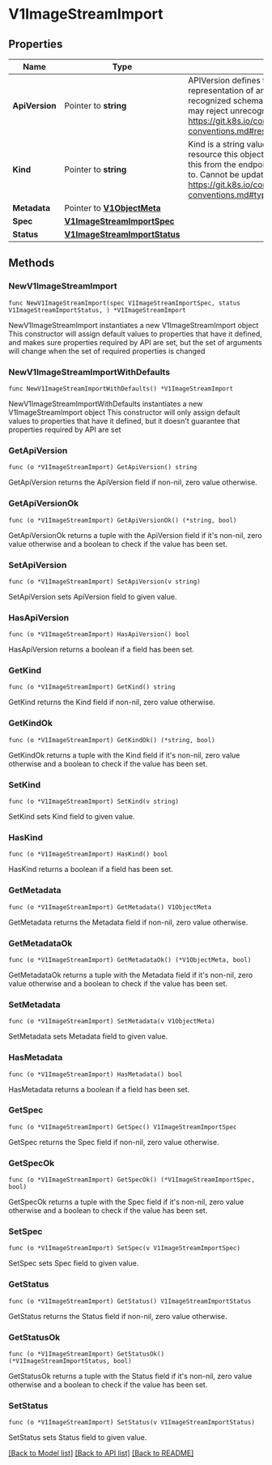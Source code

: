 # V1ImageStreamImport

## Properties

Name | Type | Description | Notes
------------ | ------------- | ------------- | -------------
**ApiVersion** | Pointer to **string** | APIVersion defines the versioned schema of this representation of an object. Servers should convert recognized schemas to the latest internal value, and may reject unrecognized values. More info: https://git.k8s.io/community/contributors/devel/api-conventions.md#resources | [optional] 
**Kind** | Pointer to **string** | Kind is a string value representing the REST resource this object represents. Servers may infer this from the endpoint the client submits requests to. Cannot be updated. In CamelCase. More info: https://git.k8s.io/community/contributors/devel/api-conventions.md#types-kinds | [optional] 
**Metadata** | Pointer to [**V1ObjectMeta**](V1ObjectMeta.md) |  | [optional] 
**Spec** | [**V1ImageStreamImportSpec**](V1ImageStreamImportSpec.md) |  | 
**Status** | [**V1ImageStreamImportStatus**](V1ImageStreamImportStatus.md) |  | 

## Methods

### NewV1ImageStreamImport

`func NewV1ImageStreamImport(spec V1ImageStreamImportSpec, status V1ImageStreamImportStatus, ) *V1ImageStreamImport`

NewV1ImageStreamImport instantiates a new V1ImageStreamImport object
This constructor will assign default values to properties that have it defined,
and makes sure properties required by API are set, but the set of arguments
will change when the set of required properties is changed

### NewV1ImageStreamImportWithDefaults

`func NewV1ImageStreamImportWithDefaults() *V1ImageStreamImport`

NewV1ImageStreamImportWithDefaults instantiates a new V1ImageStreamImport object
This constructor will only assign default values to properties that have it defined,
but it doesn't guarantee that properties required by API are set

### GetApiVersion

`func (o *V1ImageStreamImport) GetApiVersion() string`

GetApiVersion returns the ApiVersion field if non-nil, zero value otherwise.

### GetApiVersionOk

`func (o *V1ImageStreamImport) GetApiVersionOk() (*string, bool)`

GetApiVersionOk returns a tuple with the ApiVersion field if it's non-nil, zero value otherwise
and a boolean to check if the value has been set.

### SetApiVersion

`func (o *V1ImageStreamImport) SetApiVersion(v string)`

SetApiVersion sets ApiVersion field to given value.

### HasApiVersion

`func (o *V1ImageStreamImport) HasApiVersion() bool`

HasApiVersion returns a boolean if a field has been set.

### GetKind

`func (o *V1ImageStreamImport) GetKind() string`

GetKind returns the Kind field if non-nil, zero value otherwise.

### GetKindOk

`func (o *V1ImageStreamImport) GetKindOk() (*string, bool)`

GetKindOk returns a tuple with the Kind field if it's non-nil, zero value otherwise
and a boolean to check if the value has been set.

### SetKind

`func (o *V1ImageStreamImport) SetKind(v string)`

SetKind sets Kind field to given value.

### HasKind

`func (o *V1ImageStreamImport) HasKind() bool`

HasKind returns a boolean if a field has been set.

### GetMetadata

`func (o *V1ImageStreamImport) GetMetadata() V1ObjectMeta`

GetMetadata returns the Metadata field if non-nil, zero value otherwise.

### GetMetadataOk

`func (o *V1ImageStreamImport) GetMetadataOk() (*V1ObjectMeta, bool)`

GetMetadataOk returns a tuple with the Metadata field if it's non-nil, zero value otherwise
and a boolean to check if the value has been set.

### SetMetadata

`func (o *V1ImageStreamImport) SetMetadata(v V1ObjectMeta)`

SetMetadata sets Metadata field to given value.

### HasMetadata

`func (o *V1ImageStreamImport) HasMetadata() bool`

HasMetadata returns a boolean if a field has been set.

### GetSpec

`func (o *V1ImageStreamImport) GetSpec() V1ImageStreamImportSpec`

GetSpec returns the Spec field if non-nil, zero value otherwise.

### GetSpecOk

`func (o *V1ImageStreamImport) GetSpecOk() (*V1ImageStreamImportSpec, bool)`

GetSpecOk returns a tuple with the Spec field if it's non-nil, zero value otherwise
and a boolean to check if the value has been set.

### SetSpec

`func (o *V1ImageStreamImport) SetSpec(v V1ImageStreamImportSpec)`

SetSpec sets Spec field to given value.


### GetStatus

`func (o *V1ImageStreamImport) GetStatus() V1ImageStreamImportStatus`

GetStatus returns the Status field if non-nil, zero value otherwise.

### GetStatusOk

`func (o *V1ImageStreamImport) GetStatusOk() (*V1ImageStreamImportStatus, bool)`

GetStatusOk returns a tuple with the Status field if it's non-nil, zero value otherwise
and a boolean to check if the value has been set.

### SetStatus

`func (o *V1ImageStreamImport) SetStatus(v V1ImageStreamImportStatus)`

SetStatus sets Status field to given value.



[[Back to Model list]](../README.md#documentation-for-models) [[Back to API list]](../README.md#documentation-for-api-endpoints) [[Back to README]](../README.md)


